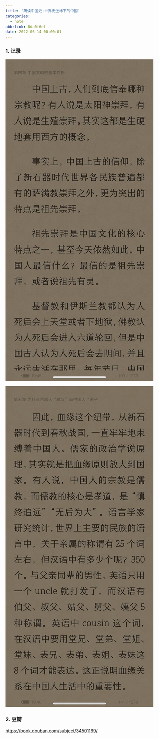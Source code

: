 ```yaml
---
title: '简读中国史:世界史坐标下的中国'
categories:
  - note
abbrlink: 8da0f6ef
date: 2022-06-14 00:00:01
---
```


### 1.  记录

![1](%E7%AE%80%E8%AF%BB%E4%B8%AD%E5%9B%BD%E5%8F%B2/1.jpg)


![2](%E7%AE%80%E8%AF%BB%E4%B8%AD%E5%9B%BD%E5%8F%B2/2.jpg)


### 2. 豆瓣

https://book.douban.com/subject/34501169/